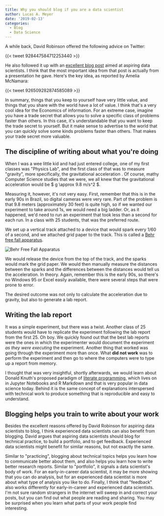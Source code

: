```yaml
---
title: Why you should blog if you are a data scientist
author: Lucas A. Meyer
date: '2019-02-13'
categories:
  - Blog
  - Data Science
---
```


A while back, David Robinson offered the following advice on Twitter:

{{< tweet 928447584712253440 >}}

He also followed it up with an [excellent blog post](http://varianceexplained.org/r/start-blog/) aimed at aspiring data scientists. I think that the most important idea from that post is actually from a presentation he gave. Here's the key idea, as reported by Amelia McNamara:

{{< tweet 926509282874585089 >}}

In summary, things that you keep to yourself have very little value, and things that you share with the world have a lot of value. I think that's a very cool idea for the Economics of information. For an extreme case, imagine you have a trade secret that allows you to solve a specific class of problems faster than others. In this case, it's understandable that you want to keep the trade secret to yourself. But it make sense to advertise to the world that you can quickly solve some kinds problems faster than others. That makes your trade secret more valuable.

## The discipline of writing about what you're doing

When I was a wee little kid and had just entered college, one of my first classes was "Physics Lab", and the first class of that was to measure "gravity", more specifically, the gravitational acceleration . Of course, mathy Computer Science studies that we were, we all knew that the gravitational acceleration would be $ g \approx 9.8 m/s^2 $. 

Measuring it, however, it's not very easy. First, remember that this is in the early 90s in Brazil, so digital cameras were very rare. Part of the problem is that 9.8 meters (approximately 30 feet) is quite high, so if we wanted our experiment to take around 1s, we would need a big ladder. Or, as it happened, we'd need to run an experiment that took less than a second for each run. In a class with 25 students, that was the preferred route. 

We set up a vertical track attached to a device that would spark every 1/60 of a second, and we attached grid paper to the track. This is called a [Behr free fall apparatus](https://cse.wwu.edu/physics/acceleration-due-gravity-behr-free-fall-apparatus-and-spark-timer). 

![Behr Free Fall Apparatus](https://cse.wwu.edu/system/files/styles/large/private/Behr%20Free%20Fall%20Apparatus.JPG?itok=2ZjngUyN)

We would release the device from the top of the track, and the sparks would mark the grid paper. We would then manually measure the distances between the sparks and the differences between the distances would tell us the acceleration. In theory. Again, remember this is the early 90s, so there's no Windows 95 or Excel easily available, there were several steps that were prone to error. 

The desired outcome was not only to calculate the acceleration due to gravity, but also to generate a lab report.

## Writing the lab report 

It was a simple experiment, but there was a twist. Another class of 25 students would have to replicate the experiment following the lab report from the first 25. Oh boy. We quickly found out that the best lab reports were the ones in which the experimenter would document the experiment *as they were executing* the experiment. Another thing that worked was going through the experiment more than once. What **did not work** was to perform the experiment and then go to where the computers were to type up a report from memory. 

I thought that was very insightful, shortly afterwards, we would learn about Donald Knuth's proposed paradigm of [literate programming](https://en.wikipedia.org/wiki/Literate_programming), which lives on in Jupyter Notebooks and R Markdown and that is very popular in data science today. Behind it is the same concept of explanations interspersed with technical work to produce something that is reproducible and easy to understand.

## Blogging helps you train to write about your work

Besides the excellent reasons offered by David Robinson for aspiring data scientists to blog, I think experienced data scientists can also benefit from blogging. David argues that aspiring data scientists should blog for technical practice, to build a portfolio, and to get feedback. Experienced data scientists might benefit for similar reasons, but not exactly the same. 

Similar to "practicing", blogging about technical topics helps you learn how to communicate better about them, and also helps you learn how to write better research reports. Similar to "portfolio", it signals a data scientist's body of work. For an early-in-career data scientist, it may be more showing that you can do analysis, but for an experienced data scientist is more about what type of analysis you like to do. Finally, I think that "feedback" also works differently for early-in-career and experienced data scientists. I'm not sure random strangers in the internet will sweep in and correct your posts, but you can find out what people are reading and sharing. You may be surprised when you learn what parts of your work people find interesting.

